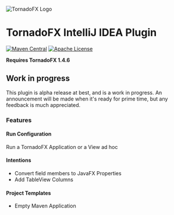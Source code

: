 ![TornadoFX Logo](https://raw.githubusercontent.com/edvin/tornadofx/master/graphics/tornado-fx-logo.png?raw=true "TornadoFX")

# TornadoFX IntelliJ IDEA Plugin

[![Maven Central](https://maven-badges.herokuapp.com/maven-central/no.tornado/tornadofx-idea-plugin/badge.svg)](https://search.maven.org/#search|ga|1|no.tornado.tornadofx-idea-plugin)
[![Apache License](https://img.shields.io/badge/license-Apache%20License%202.0-blue.svg)](http://www.apache.org/licenses/LICENSE-2.0)

**Requires TornadoFX 1.4.6**

## Work in progress

This plugin is alpha release at best, and is a work in progress. An announcement will be made when it's ready for prime time, but any feedback is much appreciated.

### Features

#### Run Configuration

Run a TornadoFX Application or a View ad hoc

#### Intentions

- Convert field members to JavaFX Properties
- Add TableView Columns

#### Project Templates

- Empty Maven Application